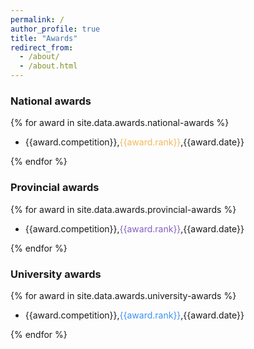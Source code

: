 ```yaml
---
permalink: /
author_profile: true
title: "Awards"
redirect_from:
  - /about/
  - /about.html
---
```


### National awards

{% for award in site.data.awards.national-awards %}

- {{award.competition}},<span style="color:#f4b757">{{award.rank}}</span>,{{award.date}}

{% endfor %}

### Provincial awards

{% for award in site.data.awards.provincial-awards %}

- {{award.competition}},<span style="color:#845EC2">{{award.rank}}</span>,{{award.date}}

{% endfor %}

### University awards

{% for award in site.data.awards.university-awards %}

- {{award.competition}},<span style="color:#3e91f2">{{award.rank}}</span>,{{award.date}}

{% endfor %}
